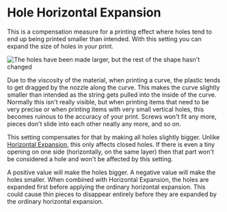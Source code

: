Hole Horizontal Expansion
====
This is a compensation measure for a printing effect where holes tend to end up being printed smaller than intended. With this setting you can expand the size of holes in your print.

![The holes have been made larger, but the rest of the shape hasn't changed](../images/hole_xy_offset.png)

Due to the viscosity of the material, when printing a curve, the plastic tends to get dragged by the nozzle along the curve. This makes the curve slightly smaller than intended as the string gets pulled into the inside of the curve. Normally this isn't really visible, but when printing items that need to be very precise or when printing items with very small vertical holes, this becomes ruinous to the accuracy of your print. Screws won't fit any more, pieces don't slide into each other neatly any more, and so on.

This setting compensates for that by making all holes slightly bigger. Unlike [Horizontal Expansion](xy_offset.md), this only affects closed holes. If there is even a tiny opening on one side (horizontally, on the same layer) then that part won't be considered a hole and won't be affected by this setting.

A positive value will make the holes bigger. A negative value will make the holes smaller. When combined with Horizontal Expansion, the holes are expanded first before applying the ordinary horizontal expansion. This could cause thin pieces to disappear entirely before they are expanded by the ordinary horizontal expansion.